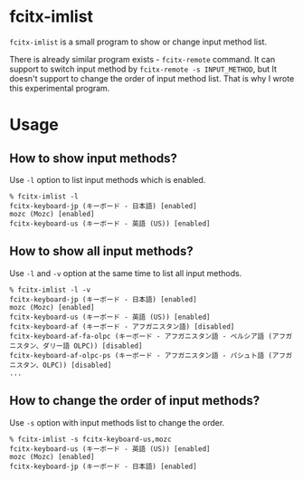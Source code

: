 # fcitx-imlist

`fcitx-imlist` is a small program to show or change input method list.

There is already similar program exists - `fcitx-remote` command.
It can support to switch input method by `fcitx-remote -s INPUT_METHOD`,
but It doesn't support to change the order of input method list.
That is why I wrote this experimental program.

# Usage

## How to show input methods?

Use `-l` option to list input methods which is enabled.

    % fcitx-imlist -l
    fcitx-keyboard-jp (キーボード - 日本語) [enabled]
    mozc (Mozc) [enabled]
    fcitx-keyboard-us (キーボード - 英語 (US)) [enabled]

## How to show all input methods?

Use `-l` and `-v` option at the same time to list all input methods.

    % fcitx-imlist -l -v
    fcitx-keyboard-jp (キーボード - 日本語) [enabled]
    mozc (Mozc) [enabled]
    fcitx-keyboard-us (キーボード - 英語 (US)) [enabled]
    fcitx-keyboard-af (キーボード - アフガニスタン語) [disabled]
    fcitx-keyboard-af-fa-olpc (キーボード - アフガニスタン語 - ペルシア語 (アフガニスタン、ダリー語 OLPC)) [disabled]
    fcitx-keyboard-af-olpc-ps (キーボード - アフガニスタン語 - パシュト語 (アフガニスタン、OLPC)) [disabled]
    ...

## How to change the order of input methods?

Use `-s` option with input methods list to change the order.

    % fcitx-imlist -s fcitx-keyboard-us,mozc
    fcitx-keyboard-us (キーボード - 英語 (US)) [enabled]
    mozc (Mozc) [enabled]
    fcitx-keyboard-jp (キーボード - 日本語) [enabled]

